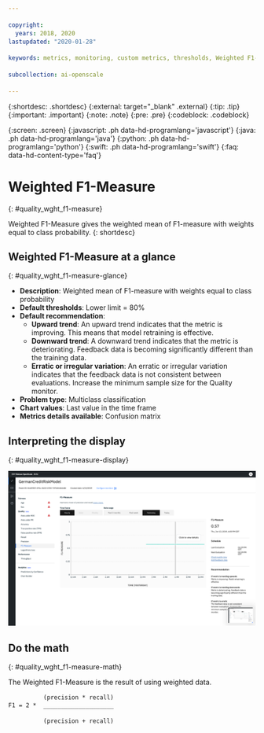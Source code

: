 ```yaml
---

copyright:
  years: 2018, 2020
lastupdated: "2020-01-28"

keywords: metrics, monitoring, custom metrics, thresholds, Weighted F1-Measure, score, schedule, recommendation

subcollection: ai-openscale

---
```


{:shortdesc: .shortdesc}
{:external: target="_blank" .external}
{:tip: .tip}
{:important: .important}
{:note: .note}
{:pre: .pre}
{:codeblock: .codeblock}

{:screen: .screen}
{:javascript: .ph data-hd-programlang='javascript'}
{:java: .ph data-hd-programlang='java'}
{:python: .ph data-hd-programlang='python'}
{:swift: .ph data-hd-programlang='swift'}
{:faq: data-hd-content-type='faq'}

# Weighted F1-Measure
{: #quality_wght_f1-measure}

Weighted F1-Measure gives the weighted mean of F1-measure with weights equal to class probability.
{: shortdesc}

## Weighted F1-Measure at a glance
{: #quality_wght_f1-measure-glance}

- **Description**: Weighted mean of F1-measure with weights equal to class probability
- **Default thresholds**: Lower limit = 80%
- **Default recommendation**:
   - **Upward trend**: An upward trend indicates that the metric is improving. This means that model retraining is effective.
   - **Downward trend**: A downward trend indicates that the metric is deteriorating. Feedback data is becoming significantly different than the training data.
   - **Erratic or irregular variation**: An erratic or irregular variation indicates that the feedback data is not consistent between evaluations. Increase the minimum sample size for the Quality monitor.
- **Problem type**: Multiclass classification
- **Chart values**: Last value in the time frame
- **Metrics details available**: Confusion matrix

## Interpreting the display
{: #quality_wght_f1-measure-display}

![the Weighted F1-Measure chart is displayed.](images/wos-quality-f1-meas.png)

## Do the math
{: #quality_wght_f1-measure-math}

The Weighted F1-Measure is the result of using weighted data.

```
          (precision * recall)
F1 = 2 *  ____________________

          (precision + recall)
```